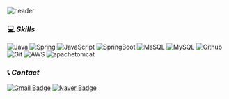 ![header](https://capsule-render.vercel.app/api?type=soft&color=EAEAEA&height=150&section=header&text=Seulhui%20Lee&fontSize=50&fontColor=2B2B2B)

### 💻 _Skills_

![Java](https://img.shields.io/badge/java-007396?style=for-the-badge&logo=java&logoColor=white) ![Spring](https://img.shields.io/badge/Spring-6DB33F.svg?&style=for-the-badge&logo=Spring&logoColor=white) ![JavaScript](https://img.shields.io/badge/JavaScript-F7DF1E.svg?&style=for-the-badge&logo=JavaScript&logoColor=white) ![SpringBoot](https://img.shields.io/badge/SpringBoot-6DB33F.svg?&style=for-the-badge&logo=SpringBoot&logoColor=white) ![MsSQL](https://img.shields.io/badge/MsSQL-CC2927.svg?&style=for-the-badge&logo=Microsoftsqlserver&logoColor=white) ![MySQL](https://img.shields.io/badge/MySQL-4479A1.svg?&style=for-the-badge&logo=Mysql&logoColor=white)
![Github](https://img.shields.io/badge/github-181717?style=for-the-badge&logo=github&logoColor=white) ![Git](https://img.shields.io/badge/Git-F05032.svg?&style=for-the-badge&logo=Git&logoColor=white) ![AWS](https://img.shields.io/badge/amazonaws-232F3E?style=for-the-badge&logo=amazonaws&logoColor=white) ![apachetomcat](https://img.shields.io/badge/apachetomcat-F8DC75?style=for-the-badge&logo=apachetomcat&logoColor=white)

### 📞 _Contact_
[![Gmail Badge](https://img.shields.io/badge/Gmail-d14836?style=flat-square&logo=Gmail&logoColor=white&link=mailto:=dltmfgml1214@gmail.com)](mailto:dltmfgml1214@gmail.com) [![Naver Badge](https://img.shields.io/badge/Naver-03C75A?style=flat-square&logo=Naver&logoColor=white&link=mailto:lsh9412@naver.com)](mailto:lsh9412@naver.com)
